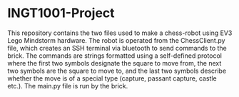 # INGT1001-Project
This repository contains the two files used to make a chess-robot using EV3 Lego Mindstorm hardware. The robot is operated from the ChessClient.py file, which creates an SSH terminal via bluetooth to send commands to the brick. The commands are strings formatted using a self-defined protocol where the first two symbols designate the square to move from, the next two symbols are the square to move to, and the last two symbols describe whether the move is of a special type (capture, passant capture, castle etc.). The main.py file is run by the brick. 
